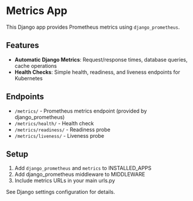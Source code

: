 # Metrics App

This Django app provides Prometheus metrics using `django_prometheus`.

## Features

- **Automatic Django Metrics**: Request/response times, database queries, cache operations
- **Health Checks**: Simple health, readiness, and liveness endpoints for Kubernetes

## Endpoints

- `/metrics/` - Prometheus metrics endpoint (provided by django_prometheus)
- `/metrics/health/` - Health check
- `/metrics/readiness/` - Readiness probe
- `/metrics/liveness/` - Liveness probe

## Setup

1. Add `django_prometheus` and `metrics` to INSTALLED_APPS
2. Add django_prometheus middleware to MIDDLEWARE
3. Include metrics URLs in your main urls.py

See Django settings configuration for details.
